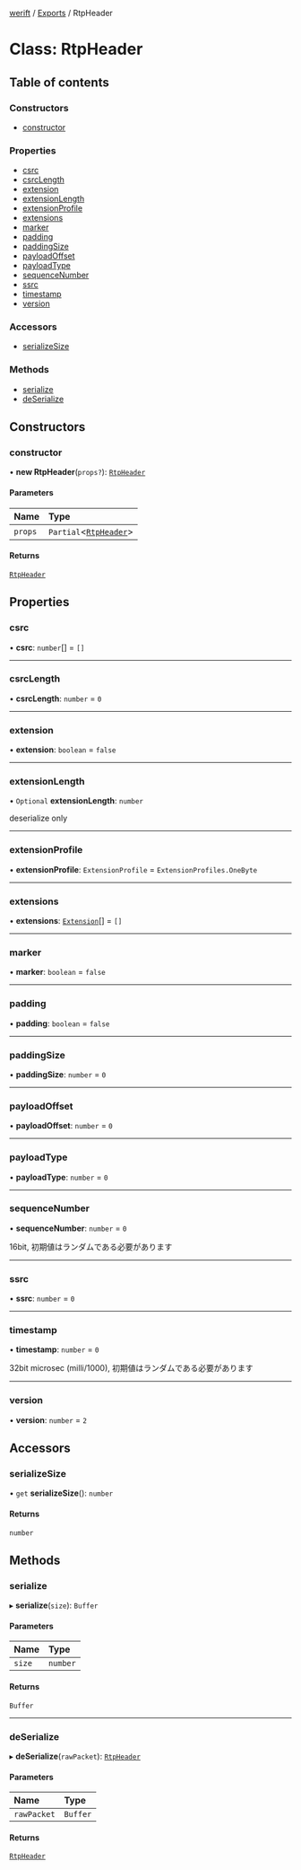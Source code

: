 [werift](../README.md) / [Exports](../modules.md) / RtpHeader

# Class: RtpHeader

## Table of contents

### Constructors

- [constructor](RtpHeader.md#constructor)

### Properties

- [csrc](RtpHeader.md#csrc)
- [csrcLength](RtpHeader.md#csrclength)
- [extension](RtpHeader.md#extension)
- [extensionLength](RtpHeader.md#extensionlength)
- [extensionProfile](RtpHeader.md#extensionprofile)
- [extensions](RtpHeader.md#extensions)
- [marker](RtpHeader.md#marker)
- [padding](RtpHeader.md#padding)
- [paddingSize](RtpHeader.md#paddingsize)
- [payloadOffset](RtpHeader.md#payloadoffset)
- [payloadType](RtpHeader.md#payloadtype)
- [sequenceNumber](RtpHeader.md#sequencenumber)
- [ssrc](RtpHeader.md#ssrc)
- [timestamp](RtpHeader.md#timestamp)
- [version](RtpHeader.md#version)

### Accessors

- [serializeSize](RtpHeader.md#serializesize)

### Methods

- [serialize](RtpHeader.md#serialize)
- [deSerialize](RtpHeader.md#deserialize)

## Constructors

### constructor

• **new RtpHeader**(`props?`): [`RtpHeader`](RtpHeader.md)

#### Parameters

| Name | Type |
| :------ | :------ |
| `props` | `Partial`\<[`RtpHeader`](RtpHeader.md)\> |

#### Returns

[`RtpHeader`](RtpHeader.md)

## Properties

### csrc

• **csrc**: `number`[] = `[]`

___

### csrcLength

• **csrcLength**: `number` = `0`

___

### extension

• **extension**: `boolean` = `false`

___

### extensionLength

• `Optional` **extensionLength**: `number`

deserialize only

___

### extensionProfile

• **extensionProfile**: `ExtensionProfile` = `ExtensionProfiles.OneByte`

___

### extensions

• **extensions**: [`Extension`](../modules.md#extension)[] = `[]`

___

### marker

• **marker**: `boolean` = `false`

___

### padding

• **padding**: `boolean` = `false`

___

### paddingSize

• **paddingSize**: `number` = `0`

___

### payloadOffset

• **payloadOffset**: `number` = `0`

___

### payloadType

• **payloadType**: `number` = `0`

___

### sequenceNumber

• **sequenceNumber**: `number` = `0`

16bit, 初期値はランダムである必要があります

___

### ssrc

• **ssrc**: `number` = `0`

___

### timestamp

• **timestamp**: `number` = `0`

32bit microsec (milli/1000), 初期値はランダムである必要があります

___

### version

• **version**: `number` = `2`

## Accessors

### serializeSize

• `get` **serializeSize**(): `number`

#### Returns

`number`

## Methods

### serialize

▸ **serialize**(`size`): `Buffer`

#### Parameters

| Name | Type |
| :------ | :------ |
| `size` | `number` |

#### Returns

`Buffer`

___

### deSerialize

▸ **deSerialize**(`rawPacket`): [`RtpHeader`](RtpHeader.md)

#### Parameters

| Name | Type |
| :------ | :------ |
| `rawPacket` | `Buffer` |

#### Returns

[`RtpHeader`](RtpHeader.md)
